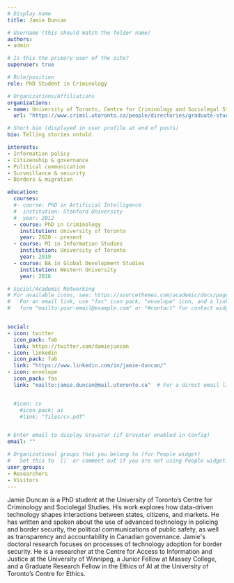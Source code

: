 ```yaml
---
# Display name
title: Jamie Duncan

# Username (this should match the folder name)
authors:
- admin

# Is this the primary user of the site?
superuser: true

# Role/position
role: PhD Student in Criminology

# Organizations/Affiliations
organizations:
- name: University of Toronto, Centre for Criminology and Sociolegal Studies
  url: "https://www.crimsl.utoronto.ca/people/directories/graduate-students/james-duncan"

# Short bio (displayed in user profile at end of posts)
bio: Telling stories untold.

interests:
- Information policy
- Citizenship & governance
- Political communication
- Surveillance & security
- Borders & migration

education:
  courses:
  #- course: PhD in Artificial Intelligence
  #  institution: Stanford University
  #  year: 2012
  - course: PhD in Criminology
    institution: University of Toronto
    year: 2020 - present
  - course: MI in Information Studies
    institution: University of Toronto
    year: 2019
  - course: BA in Global Development Studies
    institution: Western University
    year: 2016

# Social/Academic Networking
# For available icons, see: https://sourcethemes.com/academic/docs/page-builder/#icons
#   For an email link, use "fas" icon pack, "envelope" icon, and a link in the
#   form "mailto:your-email@example.com" or "#contact" for contact widget.


social:
- icon: twitter
  icon_pack: fab
  link: https://twitter.com/damiejuncan
- icon: linkedin
  icon_pack: fab
  link: "https://www.linkedin.com/in/jamie-duncan/"
- icon: envelope
  icon_pack: fas
  link: "mailto:jamie.duncan@mail.utoronto.ca"  # For a direct email link, use "mailto:test@example.org".


  #icon: cv
    #icon_pack: ai
    #link: "files/cv.pdf"


# Enter email to display Gravatar (if Gravatar enabled in Config)
email: ""

# Organizational groups that you belong to (for People widget)
#   Set this to `[]` or comment out if you are not using People widget.
user_groups:
- Researchers
- Visitors
---
```

Jamie Duncan is a PhD student at the University of Toronto’s Centre for Criminology and Sociolegal Studies. His work explores how data-driven technology shapes interactions between states, citizens, and markets. He has written and spoken about the use of advanced technology in policing and border security, the political communications of public safety, as well as transparency and accountability in Canadian governance. Jamie's doctoral research focuses on processes of technology adoption for border security. He is a researcher at the Centre for Access to Information and Justice at the University of Winnipeg, a Junior Fellow at Massey College, and a Graduate Research Fellow in the Ethics of AI at the University of Toronto’s Centre for Ethics.

